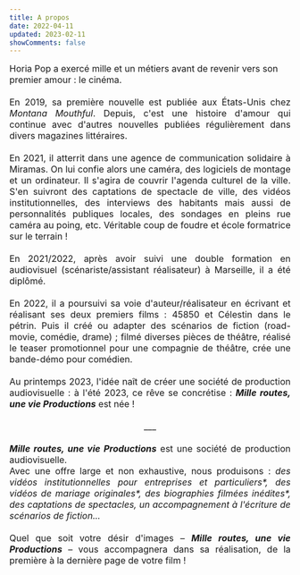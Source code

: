 ```yaml
---
title: A propos
date: 2022-04-11
updated: 2023-02-11
showComments: false
---
```

<p style='margin:0cm;font-size:16px;'>Horia Pop a exerc&eacute; mille et un m&eacute;tiers avant de revenir vers son premier amour&nbsp;: le cin&eacute;ma.</p>
<p style='margin:0cm;font-size:16px;'>&nbsp;</p>
<p style='margin:0cm;font-size:16px;text-align:justify;'>En 2019, sa premi&egrave;re nouvelle est publi&eacute;e aux &Eacute;tats-Unis chez <em>Montana Mouthful</em>. Depuis, c&apos;est une histoire d&apos;amour qui continue avec d&apos;autres nouvelles publi&eacute;es r&eacute;guli&egrave;rement dans divers magazines litt&eacute;raires.</p>
<p style='margin:0cm;font-size:16px;'>&nbsp;</p>
<p style='margin:0cm;font-size:16px;text-align:justify;'>En 2021, il atterrit dans une agence de communication solidaire &agrave; Miramas. On lui confie alors une cam&eacute;ra, des logiciels de montage et un ordinateur. Il s&apos;agira de couvrir l&apos;agenda culturel de la ville. S&apos;en suivront des captations de spectacle de ville, des vid&eacute;os institutionnelles, des interviews des habitants mais aussi de personnalit&eacute;s publiques locales, des sondages en pleins rue cam&eacute;ra au poing, etc. V&eacute;ritable coup de foudre et &eacute;cole formatrice sur le terrain&nbsp;!</p>
<p style='margin:0cm;font-size:16px;'>&nbsp;</p>
<p style='margin:0cm;font-size:16px;text-align:justify;'>En 2021/2022, apr&egrave;s avoir suivi une double formation en audiovisuel (sc&eacute;nariste/assistant r&eacute;alisateur) &agrave; Marseille, il a &eacute;t&eacute; dipl&ocirc;m&eacute;.</p>
<p style='margin:0cm;font-size:16px;text-align:justify;'>&nbsp;</p>
<p style='margin:0cm;font-size:16px;text-align:justify;'>En 2022, il a poursuivi sa voie d&apos;auteur/r&eacute;alisateur en &eacute;crivant et r&eacute;alisant ses deux premiers films&nbsp;: 45850 et C&eacute;lestin dans le p&eacute;trin. Puis il cr&eacute;&eacute; ou adapter des sc&eacute;narios de fiction (road-movie, com&eacute;die, drame)&nbsp;; film&eacute; diverses pi&egrave;ces de th&eacute;&acirc;tre, r&eacute;alis&eacute; le teaser promotionnel pour une compagnie de th&eacute;&acirc;tre, cr&eacute;e une bande-d&eacute;mo pour com&eacute;dien.</p>
<p style='margin:0cm;font-size:16px;text-align:justify;'>&nbsp;</p>
<p style='margin:0cm;font-size:16px;text-align:justify;'>Au printemps 2023, l&apos;id&eacute;e na&icirc;t de cr&eacute;er une soci&eacute;t&eacute; de production audiovisuelle : &agrave; l&apos;&eacute;t&eacute; 2023, ce r&ecirc;ve se concr&eacute;tise : <strong><em>Mille routes, une vie Productions</em></strong> est n&eacute;e !</p>
<p style='margin:0cm;font-size:16px;text-align:justify;'>&nbsp;</p>
<p style='margin:0cm;font-size:16px;text-align:center;'>___</p>
<p style='margin:0cm;font-size:16px;text-align:justify;'>&nbsp;</p>
<p style='margin:0cm;font-size:16px;text-align:justify;'><strong><em>Mille routes, une vie Productions</em></strong> est une soci&eacute;t&eacute; de production audiovisuelle.</p>
<p style='margin:0cm;font-size:16px;text-align:justify;'>Avec une offre large et non exhaustive, nous produisons : <em>des vid&eacute;os institutionnelles pour entreprises et particuliers*, des vid&eacute;os de mariage originales*, des biographies film&eacute;es in&eacute;dites*, des captations de spectacles, un accompagnement &agrave; l&apos;&eacute;criture de sc&eacute;narios de fiction...</em></p>
<p style='margin:0cm;font-size:16px;text-align:justify;'><em>&nbsp;</em></p>
<p style='margin:0cm;font-size:16px;text-align:justify;'>Quel que soit votre d&eacute;sir d&apos;images &ndash; <strong><em>Mille routes, une vie Productions</em></strong> &ndash; vous accompagnera dans sa r&eacute;alisation, de la premi&egrave;re &agrave; la derni&egrave;re page de votre film !</p>


